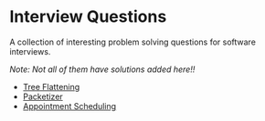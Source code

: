 # Interview Questions

A collection of interesting problem solving questions for software interviews.

<i>Note: Not all of them have solutions added here!!</i>

* [Tree Flattening](tree-flattening/treeflattener.md)
* [Packetizer](packetizer/packetizer.md)
* [Appointment Scheduling](appointment-scheduler/appointmentscheduler.md)
